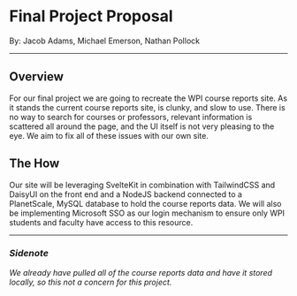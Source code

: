 # Final Project Proposal

By: Jacob Adams, Michael Emerson, Nathan Pollock

---

## Overview

For our final project we are going to recreate the WPI course reports site. As it stands the current course reports site, is clunky, and slow to use. There is no way to search for courses or professors, relevant information is scattered all around the page, and the UI itself is not very pleasing to the eye. We aim to fix all of these issues with our own site.

## The How

Our site will be leveraging SvelteKit in combination with TailwindCSS and DaisyUI on the front end and a NodeJS backend connected to a PlanetScale, MySQL database to hold the course reports data. We will also be implementing Microsoft SSO as our login mechanism to ensure only WPI students and faculty have access to this resource.

---

### *Sidenote*

*We already have pulled all of the course reports data and have it stored locally, so this not a concern for this project.*
